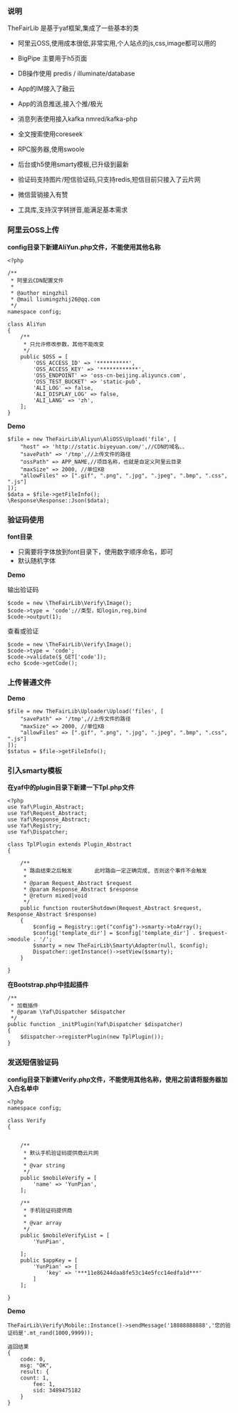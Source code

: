### 说明


TheFairLib 是基于yaf框架,集成了一些基本的类

* 阿里云OSS,使用成本很低,非常实用,个人站点的js,css,image都可以用的

* BigPipe 主要用于h5页面

* DB操作使用  predis / illuminate/database

* App的IM接入了融云

* App的消息推送,接入个推/极光

* 消息列表使用接入kafka nmred/kafka-php

* 全文搜索使用coreseek

* RPC服务器,使用swoole

* 后台或h5使用smarty模板,已升级到最新

* 验证码支持图片/短信验证码,只支持redis,短信目前只接入了云片网

* 微信营销接入有赞

* 工具库,支持汉字转拼音,能满足基本需求

### 阿里云OSS上传

**config目录下新建AliYun.php文件，不能使用其他名称**

```
<?php

/**
 * 阿里云CDN配置文件
 *
 * @author mingzhil
 * @mail liumingzhij26@qq.com
 */
namespace config;

class AliYun
{
    /**
     * 只允许修改参数，其他不能改变
     */
    public $OSS = [
        'OSS_ACCESS_ID' => '**********',
        'OSS_ACCESS_KEY' => '************',
        'OSS_ENDPOINT' => 'oss-cn-beijing.aliyuncs.com',
        'OSS_TEST_BUCKET' => 'static-pub',
        'ALI_LOG' => false,
        'ALI_DISPLAY_LOG' => false,
        'ALI_LANG' => 'zh',
    ];
}

```



**Demo**

```
$file = new TheFairLib\Aliyun\AliOSS\Upload('file', [
    "host" => 'http://static.biyeyuan.com/',//CDN的域名、、
    "savePath" => '/tmp',//上传文件的路径
    "ossPath" => APP_NAME,//项目名称，也就是自定义阿里云目录
    "maxSize" => 2000, //单位KB
    "allowFiles" => [".gif", ".png", ".jpg", ".jpeg", ".bmp", ".css", ".js"]
]);
$data = $file->getFileInfo();
\Response\Response::Json($data);

```

### 验证码使用

**font目录**

* 只需要将字体放到font目录下，使用数字顺序命名，即可
* 默认随机字体

**Demo**

输出验证码

```
$code = new \TheFairLib\Verify\Image();
$code->type = 'code';//类型，如login,reg,bind
$code->output(1);

```
查看或验证

```
$code = new \TheFairLib\Verify\Image();
$code->type = 'code';
$code->validate($_GET['code']);
echo $code->getCode();
```

### 上传普通文件

**Demo**

```
$file = new TheFairLib\Uploader\Upload('files', [
    "savePath" => '/tmp',//上传文件的路径
    "maxSize" => 2000, //单位KB
    "allowFiles" => [".gif", ".png", ".jpg", ".jpeg", ".bmp", ".css", ".js"]
]);
$status = $file->getFileInfo();

```

### 引入smarty模板

**在yaf中的plugin目录下新建一下Tpl.php文件**

```
<?php
use Yaf\Plugin_Abstract;
use Yaf\Request_Abstract;
use Yaf\Response_Abstract;
use Yaf\Registry;
use Yaf\Dispatcher;

class TplPlugin extends Plugin_Abstract
{

    /**
     * 路由结束之后触发       此时路由一定正确完成, 否则这个事件不会触发
     *
     * @param Request_Abstract $request
     * @param Response_Abstract $response
     * @return mixed|void
     */
    public function routerShutdown(Request_Abstract $request, Response_Abstract $response)
    {
        $config = Registry::get("config")->smarty->toArray();
        $config['template_dir'] = $config['template_dir'] . $request->module . '/';
        $smarty = new TheFairLib\Smarty\Adapter(null, $config);
        Dispatcher::getInstance()->setView($smarty);
    }

}
```

**在Bootstrap.php中挂起插件**

```
/**
 * 加载插件
 * @param \Yaf\Dispatcher $dispatcher
 */
public function _initPlugin(Yaf\Dispatcher $dispatcher)
{
    $dispatcher->registerPlugin(new TplPlugin());
}
```

### 发送短信验证码

**config目录下新建Verify.php文件，不能使用其他名称，使用之前请将服务器加入白名单中**

```
<?php
namespace config;

class Verify
{


    /**
     * 默认手机验证码提供商云片网
     *
     * @var string
     */
    public $mobileVerify = [
        'name' => 'YunPian',
    ];

    /**
     * 手机验证码提供商
     *
     * @var array
     */
    public $mobileVerifyList = [
        'YunPian',

    ];
    public $appKey = [
        'YunPian' => [
            'key' => '***11e86244daa8fe53c14e5fcc14edfa1d***'
        ]
    ];

}

```

**Demo**

```
TheFairLib\Verify\Mobile::Instance()->sendMessage('18888888888','您的验证码是'.mt_rand(1000,9999));

返回结果
{
    code: 0,
    msg: "OK",
    result: {
    count: 1,
        fee: 1,
        sid: 3489475182
    }
}
```

